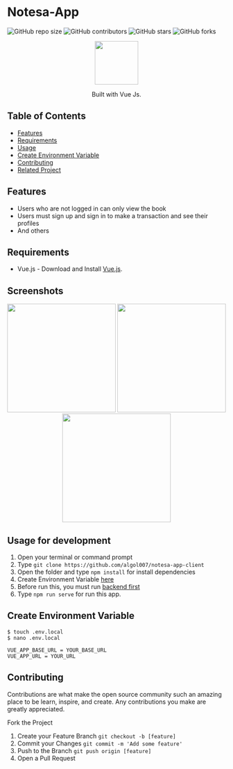 # Notesa-App

![GitHub repo size](https://img.shields.io/github/repo-size/algol007/notesa-app-client)
![GitHub contributors](https://img.shields.io/github/contributors/algol007/notesa-app-client)
![GitHub stars](https://img.shields.io/github/stars/algol007/notesa-app-client?style=social)
![GitHub forks](https://img.shields.io/github/forks/algol007/notesa-app-client?style=social)

<p align="center">
  <img height="100" src="https://vuejs.org/images/logo.png">
</p>
<p align="center">
  Built with Vue Js.
</p>

## Table of Contents

- [Features](#features)
- [Requirements](#requirements)
- [Usage](#usage-for-development)
- [Create Environment Variable](#create-environment-variable)
- [Contributing](#contributing)
- [Related Project](#related-project-backend)

## Features

- Users who are not logged in can only view the book
- Users must sign up and sign in to make a transaction and see their profiles
- And others

## Requirements

- Vue.js - Download and Install [Vue.js](https://vuejs.org/).

## Screenshots

<p align='center'>
  <image width="250" src='https://github.com/algol007/notesa-app-client/blob/master/src/assets/screenshoot/notesa1.png' />
  <image width="250" src='https://github.com/algol007/notesa-app-client/blob/master/src/assets/screenshoot/notesa2.png' />
  <image width="250" src='https://github.com/algol007/notesa-app-client/blob/master/src/assets/screenshoot/notesa3.png' />
</p>

## Usage for development

1. Open your terminal or command prompt
2. Type `git clone https://github.com/algol007/notesa-app-client`
3. Open the folder and type `npm install` for install dependencies
4. Create Environment Variable [here](#create-environment-variable)
5. Before run this, you must run [backend first](#related-project-backend)
6. Type `npm run serve` for run this app.

## Create Environment Variable

```
$ touch .env.local
$ nano .env.local
```

```
VUE_APP_BASE_URL = YOUR_BASE_URL
VUE_APP_URL = YOUR_URL
```

## Contributing

Contributions are what make the open source community such an amazing place to be learn, inspire, and create. Any contributions you make are greatly appreciated.

Fork the Project
1. Create your Feature Branch  ```git checkout -b [feature]```
2. Commit your Changes ```git commit -m 'Add some feature'```
3. Push to the Branch ```git push origin [feature]```
4. Open a Pull Request
